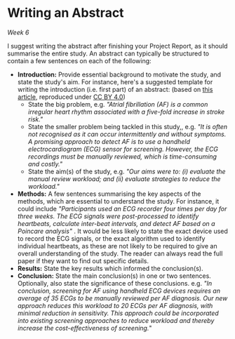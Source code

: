 # Writing an Abstract
_Week 6_

I suggest writing the abstract after finishing your Project Report, as it should summarise the entire study. An abstract can typically be structured to contain a few sentences on each of the following:
- **Introduction:** Provide essential background to motivate the study, and state the study's aim. For instance, here's a suggested template for writing the introduction (i.e. first part) of an abstract: (based on [this article](https://doi.org/10.3390/ecsa-7-08195), reproduced under [CC BY 4.0](http://creativecommons.org/licenses/by/4.0/))
  - State the big problem, e.g. _"Atrial fibrillation (AF) is a common irregular heart rhythm associated with a five-fold increase in stroke risk."_
  - State the smaller problem being tackled in this study,, e.g. _"It is often not recognised as it can occur intermittently and without symptoms. A promising approach to detect AF is to use a handheld electrocardiogram (ECG) sensor for screening. However, the ECG recordings must be manually reviewed, which is time-consuming and costly."_
  - State the aim(s) of the study, e.g. _"Our aims were to: (i) evaluate the manual review workload; and (ii) evaluate strategies to reduce the workload."_
- **Methods:** A few sentences summarising the key aspects of the methods, which are essential to understand the study. For instance, it could include _"Participants used an ECG recorder four times per day for three weeks. The ECG signals were post-processed to identify heartbeats, calculate inter-beat intervals, and detect AF based on a Poincare analysis"_ . It would be less likely to state the exact device used to record the ECG signals, or the exact algorithm used to identify individual heartbeats, as these are not likely to be required to give an overall understanding of the study. The reader can always read the full paper if they want to find out specific details.
- **Results:** State the key results which informed the conclusion(s).
- **Conclusion:** State the main conclusion(s) in one or two sentences. Optionally, also state the significance of these conclusions. e.g. _"In conclusion, screening for AF using handheld ECG devices requires an average of 35 ECGs to be manually reviewed per AF diagnosis. Our new approach reduces this workload to 20 ECGs per AF diagnosis, with minimal reduction in sensitivity. This approach could be incorporated into existing screening approaches to reduce workload and thereby increase the cost-effectiveness of screening._"

